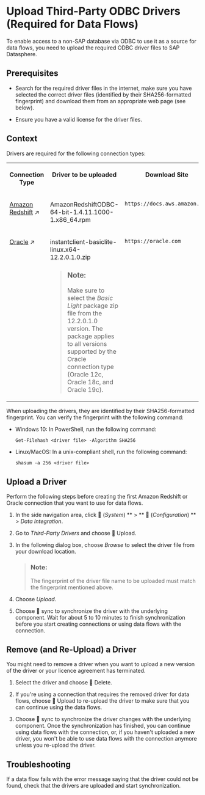 <!-- loiob9b5579054df48c39381d5b17286bf21 -->

<link rel="stylesheet" type="text/css" href="../css/sap-icons.css"/>

# Upload Third-Party ODBC Drivers \(Required for Data Flows\)

To enable access to a non-SAP database via ODBC to use it as a source for data flows, you need to upload the required ODBC driver files to SAP Datasphere.



<a name="loiob9b5579054df48c39381d5b17286bf21__section_tqp_kfh_2mb"/>

## Prerequisites

-   Search for the required driver files in the internet, make sure you have selected the correct driver files \(identified by their SHA256-formatted fingerprint\) and download them from an appropriate web page \(see below\).

-   Ensure you have a valid license for the driver files.




<a name="loiob9b5579054df48c39381d5b17286bf21__section_k3n_hzn_tsb"/>

## Context

Drivers are required for the following connection types:


<table>
<tr>
<th valign="top">

Connection Type



</th>
<th valign="top">

Driver to be uploaded



</th>
<th valign="top">

Download Site



</th>
<th valign="top">

SHA256 Fingerprint



</th>
</tr>
<tr>
<td valign="top">

[Amazon Redshift](https://help.sap.com/viewer/9f36ca35bc6145e4acdef6b4d852d560/internal/en-US/8b132061d4e149d9a16b3576dda1f613.html "Use the connection to access data from Amazon Redshift 8.x databases.") :arrow_upper_right:



</td>
<td valign="top">

AmazonRedshiftODBC-64-bit-1.4.11.1000-1.x86\_64.rpm



</td>
<td valign="top">

`https://docs.aws.amazon.com` 



</td>
<td valign="top">

6d811e2f198a030274bf9f099d4c828b1b071b78e99432eee1531d4988768a22



</td>
</tr>
<tr>
<td valign="top">

[Oracle](https://help.sap.com/viewer/9f36ca35bc6145e4acdef6b4d852d560/internal/en-US/c73ae0601d364f47830d339b6e86b7e8.html "Use the connection to access data from an Oracle database (on-premise).") :arrow_upper_right:



</td>
<td valign="top">

instantclient-basiclite-linux.x64-12.2.0.1.0.zip

> ### Note:  
> Make sure to select the *Basic Light* package zip file from the 12.2.0.1.0 version. The package applies to all versions supported by the Oracle connection type \(Oracle 12c, Oracle 18c, and Oracle 19c\).



</td>
<td valign="top">

`https://oracle.com`



</td>
<td valign="top">

1c3adb36f9605aae84ae98461bd6ee9eb26b303cace3f5534cd7985d470d0494



</td>
</tr>
</table>

When uploading the drivers, they are identified by their SHA256-formatted fingerprint. You can verify the fingerprint with the following command:

-   Windows 10: In PowerShell, run the following command:

    `Get-Filehash <driver file> -Algorithm SHA256`

-   Linux/MacOS: In a unix-compliant shell, run the following command:

    `shasum -a 256 <driver file>`




<a name="loiob9b5579054df48c39381d5b17286bf21__section_ihl_rfh_2mb"/>

## Upload a Driver

Perform the following steps before creating the first Amazon Redshift or Oracle connection that you want to use for data flows.

1.  In the side navigation area, click <span class="FPA-icons"></span> \(*System*\) ** \> ** :wrench: \(*Configuration*\) ** \> *Data Integration*.

2.  Go to *Third-Party Drivers* and choose <span class="FPA-icons"></span> Upload.

3.  In the following dialog box, choose *Browse* to select the driver file from your download location.

    > ### Note:  
    > The fingerprint of the driver file name to be uploaded must match the fingerprint mentioned above.

4.  Choose *Upload*.

5.  Choose <span class="FPA-icons"></span> sync to synchronize the driver with the underlying component. Wait for about 5 to 10 minutes to finish synchronization before you start creating connections or using data flows with the connection.




<a name="loiob9b5579054df48c39381d5b17286bf21__section_eyf_qzf_gmb"/>

## Remove \(and Re-Upload\) a Driver

You might need to remove a driver when you want to upload a new version of the driver or your licence agreement has terminated.

1.  Select the driver and choose <span class="FPA-icons"></span> Delete.

2.  If you're using a connection that requires the removed driver for data flows, choose <span class="FPA-icons"></span> Upload to re-upload the driver to make sure that you can continue using the data flows.

3.  Choose <span class="FPA-icons"></span> sync to synchronize the driver changes with the underlying component. Once the synchronization has finished, you can continue using data flows with the connection, or, if you haven't uploaded a new driver, you won't be able to use data flows with the connection anymore unless you re-upload the driver.




## Troubleshooting

If a data flow fails with the error message saying that the driver could not be found, check that the drivers are uploaded and start synchronization.

